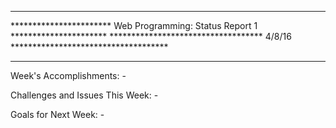 *******************************************************************************
*********************** Web Programming: Status Report 1 **********************
*********************************** 4/8/16 ************************************
*******************************************************************************

Week's Accomplishments:
	- 

Challenges and Issues This Week:
	- 

Goals for Next Week:
	- 